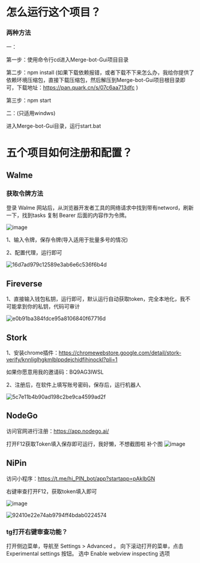 # 怎么运行这个项目？
### 两种方法
一：

第一步：使用命令行cd进入Merge-bot-Gui项目目录

第二步：npm install (如果下载依赖报错，或者下载不下来怎么办，我给你提供了依赖环境压缩包，直接下载压缩包，然后解压到Merge-bot-Gui项目根目录即可，下载地址：https://pan.quark.cn/s/07c6aa713dfc )

第三步：npm start

二：(只适用windws)

进入Merge-bot-Gui目录，运行start.bat

# 五个项目如何注册和配置？

## Walme

### 获取令牌方法

登录 Walme 网站后，从浏览器开发者工具的网络请求中找到带有netword，刷新一下，找到tasks 复制 Bearer 后面的内容作为令牌。

![image](https://github.com/user-attachments/assets/75ec8ad3-e7e9-4966-b721-421c5f08d091)

1、输入令牌，保存令牌(导入适用于批量多号的情况)

2、配置代理，运行即可

![16d7ad979c12589e3ab6e6c536f6b4d](https://github.com/user-attachments/assets/a12ef3ed-99be-499a-bc51-a4c9c9f8f060)

## Fireverse

1、直接输入钱包私钥，运行即可，默认运行自动获取token，完全本地化，我不可能拿到你的私钥，代码可审计

![e0b91ba384fdce95a8106840f67716d](https://github.com/user-attachments/assets/93ea01dc-a2e7-4fa1-9d90-39e1e1635063)

## Stork

1、安装chrome插件：https://chromewebstore.google.com/detail/stork-verify/knnliglhgkmlblppdejchidfihjnockl?pli=1

  如果你愿意用我的邀请码：BQ9AG3IWSL
  
2、注册后，在软件上填写账号密码，保存后，运行机器人

![5c7e11b4b90ad198c2be9ca4599ad2f](https://github.com/user-attachments/assets/083383d3-e1a4-400e-a5e2-7eb4c0561744)

## NodeGo

访问官网进行注册：https://app.nodego.ai/

打开F12获取Token填入保存即可运行，我好懒，不想截图啦
补个图
![image](https://github.com/user-attachments/assets/bc27a1be-8e30-489a-9a4b-b8f9f4686a24)


## NiPin

访问小程序：https://t.me/hi_PIN_bot/app?startapp=pAkIbGN

右键审查打开F12，获取token填入即可

![image](https://github.com/user-attachments/assets/7d76a7e1-d4e1-4c35-99f8-15953097b27a)

![92410e22e74ab9794ff4bdab0224574](https://github.com/user-attachments/assets/4e9e9c60-1eb2-4aa8-87b5-9df886a1b07c)


### tg打开右键审查功能？

打开侧边菜单，导航至 Settings > Advanced 。 向下滚动打开的菜单，点击 Experimental settings 按钮。 选中 Enable webview inspecting 选项
